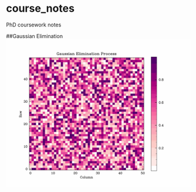 # course_notes
PhD coursework notes

##Gaussian Elimination
![wave _sim](https://github.com/catastropiyush/simulations/blob/main/gaussian_elimination.gif)

